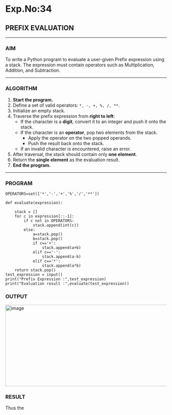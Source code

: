 # Exp.No:34  
## PREFIX EVALUATION

---

### AIM  
To write a Python program to evaluate a user-given Prefix expression using a stack. The expression must contain operators such as Multiplication, Addition, and Subtraction.

---

### ALGORITHM

1. **Start the program.**
2. Define a set of valid operators: `*, -, +, %, /, **`.
3. Initialize an empty stack.
4. Traverse the prefix expression from **right to left**:
   - If the character is a **digit**, convert it to an integer and push it onto the stack.
   - If the character is an **operator**, pop two elements from the stack.
     - Apply the operator on the two popped operands.
     - Push the result back onto the stack.
   - If an invalid character is encountered, raise an error.
5. After traversal, the stack should contain only **one element**.
6. Return the **single element** as the evaluation result.
7. **End the program.**

---

### PROGRAM

```
OPERATORS=set(['*','-','+','%','/','**']) 

def evaluate(expression):
	
	stack = []
	for c in expression[::-1]:
	    if c not in OPERATORS:
	        stack.append(int(c))
	    else:
	        a=stack.pop()
	        b=stack.pop()
	        if c=='+':
	            stack.append(a+b)
	        elif c=='-':
	            stack.append(a-b)
	        elif c=='*':
	            stack.append(a*b)
	return stack.pop()
test_expression = input()
print("Prefix Expression :",test_expression)
print("Evaluation result :",evaluate(test_expression))

```

### OUTPUT

<img width="778" height="254" alt="image" src="https://github.com/user-attachments/assets/f7aefcd6-c0ec-4794-8c67-9b41b885133d" />


### RESULT

Thus the 
